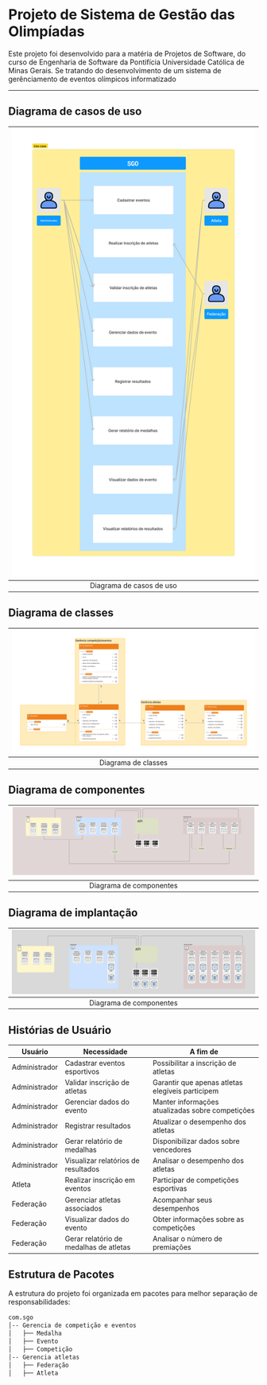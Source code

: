 # Projeto de Sistema de Gestão das Olimpíadas

Este projeto foi desenvolvido para a matéria de Projetos de Software, do curso de Engenharia de Software da Pontifícia Universidade Católica de Minas Gerais. Se tratando do desenvolvimento de um sistema de gerênciamento de eventos olímpicos informatizado

---

## Diagrama de casos de uso

| <img src="Trabalhos/Sistema de Gestão das Olimpíadas/casoDeUso.png" alt="use case"/> |
|:---------------------:|
| Diagrama de casos de uso |

## Diagrama de classes 
| <img src="Trabalhos/Sistema de Gestão das Olimpíadas/diagramaClassesPacotes.png" alt="use case"/> |
|:---------------------:|
| Diagrama de classes |

## Diagrama de componentes 
| <img src="Trabalhos/Sistema de Gestão das Olimpíadas/diagramaComponentes.png" alt="use case"/> |
|:---------------------:|
| Diagrama de componentes |

## Diagrama de implantação
| <img src="Trabalhos/Sistema de Gestão das Olimpíadas/diagramaImplantacao.png" alt="use case"/> |
|:---------------------:|
| Diagrama de componentes |

## Histórias de Usuário

| Usuário        | Necessidade                         | A fim de                              |
|---------------|-----------------------------------|--------------------------------------|
| Administrador | Cadastrar eventos esportivos     | Possibilitar a inscrição de atletas |
| Administrador | Validar inscrição de atletas     | Garantir que apenas atletas elegíveis participem |
| Administrador | Gerenciar dados do evento        | Manter informações atualizadas sobre competições |
| Administrador | Registrar resultados             | Atualizar o desempenho dos atletas  |
| Administrador | Gerar relatório de medalhas      | Disponibilizar dados sobre vencedores |
| Administrador | Visualizar relatórios de resultados | Analisar o desempenho dos atletas |
| Atleta        | Realizar inscrição em eventos    | Participar de competições esportivas |
| Federação    | Gerenciar atletas associados     | Acompanhar seus desempenhos |
| Federação    | Visualizar dados do evento       | Obter informações sobre as competições |
| Federação    | Gerar relatório de medalhas de atletas | Analisar o número de premiações |

## Estrutura de Pacotes

A estrutura do projeto foi organizada em pacotes para melhor separação de responsabilidades:

```
com.sgo
│-- Gerencia de competição e eventos
│   ├── Medalha
│   ├── Evento
│   ├── Competição 
│-- Gerencia atletas
│   ├── Federação
│   ├── Atleta
```

